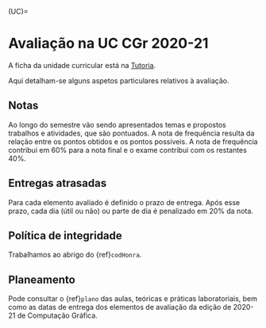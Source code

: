 (UC)=
# Avaliação na UC CGr 2020-21

A ficha da unidade curricular está na [Tutoria](https://academico.ualg.pt/netpa/doc?codeDiscip=14781057&anoLectivo=202021&codInstituic=9&stage=FichaUnidadeCurricular&_event=publicacaoFUC&docIsAttachment=false).

Aqui detalham-se alguns aspetos particulares relativos à avaliação.

## Notas

Ao longo do semestre vão sendo apresentados temas e propostos trabalhos e atividades, que são pontuados. A nota de frequência resulta da relação entre os pontos obtidos e os pontos possíveis. A nota de frequência contribui em 60\% para a nota final e o exame contribui com os restantes 40\%.

## Entregas atrasadas

Para cada elemento avaliado é definido o prazo de entrega. 
Após esse prazo, cada dia (útil ou não) ou parte de dia é penalizado em 20\% da nota.

## Política de integridade 

Trabalhamos ao abrigo do {ref}`codHonra`.


## Planeamento

Pode consultar o {ref}`plano` das aulas, teóricas e práticas laboratoriais, bem como as datas de entrega dos elementos de avaliação da edição de 2020-21 de Computação Gráfica.
